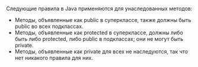 Следующие правила в Java применяются для унаследованных методов:

- Методы, объявленные как public в суперклассе, также должны быть public во всех подклассах.
- Методы, объявленные как protected в суперклассе, должны либо быть либо protected, либо public в подклассах; они не могут быть private.
- Методы, объявленные как private для всех не наследуются, так что нет никакого правила для них.